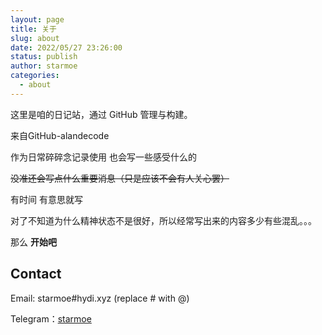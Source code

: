 ```yaml
---
layout: page
title: 关于
slug: about
date: 2022/05/27 23:26:00
status: publish
author: starmoe
categories: 
  - about
---
```


这里是咱的日记站，通过 GitHub 管理与构建。

来自GitHub-alandecode

作为日常碎碎念记录使用 也会写一些感受什么的

~~没准还会写点什么重要消息（只是应该不会有人关心罢）~~

有时间 有意思就写

对了不知道为什么精神状态不是很好，所以经常写出来的内容多少有些混乱。。。

那么 **开始吧**


## Contact

Email: starmoe#hydi.xyz (replace # with @)

Telegram：[starmoe](https://t.me/bro-xun)
